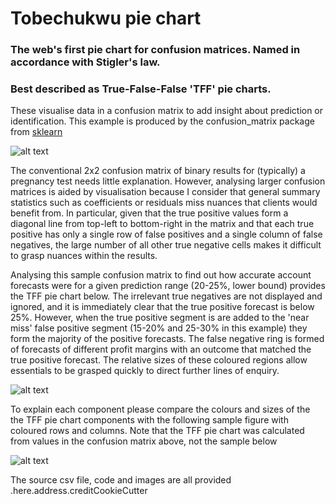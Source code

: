# Tobechukwu pie chart
### The web's first pie chart for confusion matrices.  Named in accordance with Stigler's law.
### Best described as True-False-False 'TFF' pie charts.


These visualise data in a confusion matrix to add insight about prediction or identification.  This example is produced by the confusion_matrix package from [sklearn](https://scikit-learn.org/stable/modules/generated/sklearn.metrics.confusion_matrix.html "scikit-learn 0.23.2")

![alt text][textCMcloseRowsDiag]

The conventional 2x2 confusion matrix of binary results for (typically) a pregnancy test needs little explanation.  However, analysing larger confusion matrices is aided by visualisation because I consider that general summary statistics such as coefficients or residuals miss nuances that clients would benefit from.  In particular, given that the true positive values form a diagonal line from top-left to bottom-right in the matrix and that each true positive has only a single row of false positives and a single column of false negatives, the large number of all other true negative cells makes it difficult to grasp nuances within the results.

Analysing this sample confusion matrix to find out how accurate account forecasts were for a given prediction range (20-25%, lower bound) provides the TFF pie chart below.  The irrelevant true negatives are not displayed and ignored, and it is immediately clear that the true positive forecast is below 25%.  However, when the true positive segment is are added to the 'near miss' false positive segment (15-20% and 25-30% in this example) they form the majority of the positive forecasts.  The false negative ring is formed of forecasts of different profit margins with an outcome that matched the true positive forecast.  The relative sizes of these coloured regions allow essentials to be grasped quickly to direct further lines of enquiry. 

![alt text][TFFpieChart20pc]

To explain each component please compare the colours and sizes of the the TFF pie chart components with the following sample figure with coloured rows and columns.  Note that the TFF pie chart was calculated from values in the confusion matrix above, not the sample below

![alt text][colourKeyGuide]

The source csv file, code and images are all provided .here.address.creditCookieCutter

[textCMcloseRowsDiag]: https://github.com/narratorjay/TobechukwuPieChart/blob/master/reports/figures/textCMcloseRowsDiag.png
[TFFpieChart20pc]: https://github.com/narratorjay/TobechukwuPieChart/blob/master/reports/figures/TFF20pc-demo.png
[colourKeyGuide]:  https://github.com/narratorjay/TobechukwuPieChart/blob/master/references/componentsOfTFFchart.png




